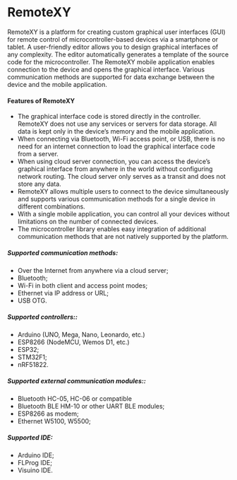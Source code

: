 # RemoteXY

RemoteXY is a platform for creating custom graphical user interfaces (GUI) for remote control of microcontroller-based devices via a smartphone or tablet. A user-friendly editor allows you to design graphical interfaces of any complexity. The editor automatically generates a template of the source code for the microcontroller. The RemoteXY mobile application enables connection to the device and opens the graphical interface. Various communication methods are supported for data exchange between the device and the mobile application.

#### Features of RemoteXY

- The graphical interface code is stored directly in the controller. RemoteXY does not use any services or servers for data storage. All data is kept only in the device’s memory and the mobile application. 
- When connecting via Bluetooth, Wi-Fi access point, or USB, there is no need for an internet connection to load the graphical interface code from a server.
- When using cloud server connection, you can access the device’s graphical interface from anywhere in the world without configuring network routing. The cloud server only serves as a transit and does not store any data.
- RemoteXY allows multiple users to connect to the device simultaneously and supports various communication methods for a single device in different combinations.
- With a single mobile application, you can control all your devices without limitations on the number of connected devices.
- The microcontroller library enables easy integration of additional communication methods that are not natively supported by the platform.

##### Supported communication methods:

- Over the Internet from anywhere via a cloud server;
- Bluetooth;
- Wi-Fi in both client and access point modes;
- Ethernet via IP address or URL;
- USB OTG.

##### Supported controllers::

- Arduino (UNO, Mega, Nano, Leonardo, etc.)
- ESP8266 (NodeMCU, Wemos D1, etc.)
- ESP32;
- STM32F1;
- nRF51822.

##### Supported external communication modules::

- Bluetooth HC-05, HC-06 or compatible
- Bluetooth BLE HM-10 or other UART BLE modules;
- ESP8266 as modem;
- Ethernet W5100, W5500;

##### Supported IDE:

- Arduino IDE;
- FLProg IDE;
- Visuino IDE.



